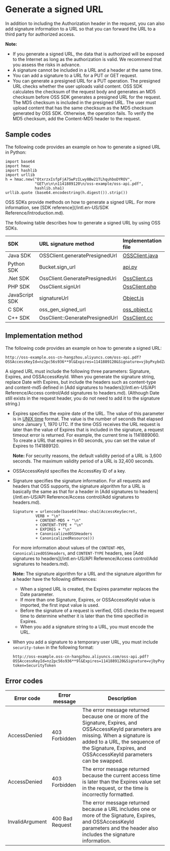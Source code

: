 # Generate a signed URL

In addition to including the Authorization header in the request, you can also add signature information to a URL so that you can forward the URL to a third party for authorized access.

**Note:**

-   If you generate a signed URL, the data that is authorized will be exposed to the Internet as long as the authorization is valid. We recommend that you assess the risks in advance.
-   A signature cannot be included in a URL and a header at the same time.
-   You can add a signature to a URL for a PUT or GET request.
-   You can generate a presigned URL for a PUT operation. The presigned URL checks whether the user uploads valid content. OSS SDK calculates the checksum of the request body and generates an MD5 checksum before OSS SDK generates a presigned URL for the request. The MD5 checksum is included in the presigned URL. The user must upload content that has the same checksum as the MD5 checksum generated by OSS SDK. Otherwise, the operation fails. To verify the MD5 checksum, add the Content-MD5 header to the request.

## Sample codes

The following code provides an example on how to generate a signed URL in Python:

```
import base64
import hmac
import hashlib
import urllib
h = hmac.new("OtxrzxIsfpFjA7SwPzILwy8Bw21TLhquhboDYROV",
             "GET\n\n\n1141889120\n/oss-example/oss-api.pdf",
             hashlib.sha1)
urllib.quote (base64.encodestring(h.digest()).strip())
```

OSS SDKs provide methods on how to generate a signed URL. For more information, see [SDK reference](/intl.en-US/SDK Reference/Introduction.md).

The following table describes how to generate a signed URL by using OSS SDKs.

|SDK|URL signature method|Implementation file|
|:--|:-------------------|:------------------|
|Java SDK|OSSClient.generatePresignedUrl|[OSSClient.java](https://github.com/aliyun/aliyun-oss-java-sdk/blob/master/src/main/java/com/aliyun/oss/OSSClient.java?spm=a2c4g.11186623.2.6.30uUQV&file=OSSClient.java)|
|Python SDK|Bucket.sign\_url|[api.py](https://github.com/aliyun/aliyun-oss-python-sdk/blob/master/oss2/api.py?spm=a2c4g.11186623.2.7.30uUQV&file=api.py)|
|.Net SDK|OssClient.GeneratePresignedUri|[OssClient.cs](https://github.com/aliyun/aliyun-oss-csharp-sdk/blob/master/sdk/OssClient.cs?spm=a2c4g.11186623.2.8.30uUQV&file=OssClient.cs)|
|PHP SDK|OssClient.signUrl|[OssClient.php](https://github.com/aliyun/aliyun-oss-php-sdk/blob/master/src/OSS/OssClient.php?spm=a2c4g.11186623.2.9.30uUQV)|
|JavaScript SDK|signatureUrl|[Object.js](https://github.com/ali-sdk/ali-oss/blob/master/lib/object.js?spm=a2c4g.11186623.2.10.30uUQV&file=object.js)|
|C SDK|oss\_gen\_signed\_url|[oss\_object.c](https://github.com/aliyun/aliyun-oss-c-sdk/blob/master/oss_c_sdk/oss_object.c?spm=a2c4g.11186623.2.11.30uUQV&file=oss_object.c)|
|C++ SDK|OssClient::GeneratePresignedUrl|[OssClient.cc](https://github.com/aliyun/aliyun-oss-cpp-sdk/blob/master/sdk/src/OssClient.cc)|

## Implementation method

The following code provides an example on how to generate a signed URL:

```
http://oss-example.oss-cn-hangzhou.aliyuncs.com/oss-api.pdf?OSSAccessKeyId=nz2pc56s936**9l&Expires=1141889120&Signature=vjbyPxybdZaNmGa%2ByT272YEAiv4%3D
```

A signed URL must include the following three parameters: Signature, Expires, and OSSAccessKeyId. When you generate the signature string, replace Date with Expires, but include the headers such as content-type and content-md5 defined in [Add signatures to headers](/intl.en-US/API Reference/Access control/Add signatures to headers.md). \(Although Date still exists in the request header, you do not need to add it to the signature string.\)

-   Expires specifies the expire date of the URL. The value of this parameter is in [UNIX time](https://baike.baidu.com/item/unix时间戳/2078227?fr=aladdin) format. The value is the number of seconds that elapsed since January 1, 1970 UTC. If the time OSS receives the URL request is later than the value of Expires that is included in the signature, a request timeout error is returned. For example, the current time is 1141889060. To create a URL that expires in 60 seconds, you can set the value of Expires to 1141889120.

    **Note:** For security reasons, the default validity period of a URL is 3,600 seconds. The maximum validity period of a URL is 32,400 seconds.

-   OSSAccessKeyId specifies the AccessKey ID of a key.
-   Signature specifies the signature information. For all requests and headers that OSS supports, the signature algorithm for a URL is basically the same as that for a header in [Add signatures to headers](/intl.en-US/API Reference/Access control/Add signatures to headers.md).

    ```
    Signature = urlencode(base64(hmac-sha1(AccessKeySecret,
              VERB + "\n" 
              + CONTENT-MD5 + "\n" 
              + CONTENT-TYPE + "\n" 
              + EXPIRES + "\n" 
              + CanonicalizedOSSHeaders
              + CanonicalizedResource)))
    ```

    For more information about values of the `CONTENT-MD5`, `CanonicalizedOSSHeaders`, and `CONTENT-TYPE` headers, see [Add signatures to headers](/intl.en-US/API Reference/Access control/Add signatures to headers.md).

    **Note:** The signature algorithm for a URL and the signature algorithm for a header have the following differences:

    -   When a signed URL is created, the Expires parameter replaces the Date parameter.
    -   If more than one Signature, Expires, or OSSAccessKeyId value is imported, the first input value is used.
    -   Before the signature of a request is verified, OSS checks the request time to determine whether it is later than the time specified in Expires.
    -   When you add a signature string to a URL, you must encode the URL.
-   When you add a signature to a temporary user URL, you must include `security-token` in the following format:

    ```
    http://oss-example.oss-cn-hangzhou.aliyuncs.com/oss-api.pdf?OSSAccessKeyId=nz2pc56s936**9l&Expires=1141889120&Signature=vjbyPxybdZaNmGa%2ByT272YEAiv4%3D&security-token=SecurityToken
    ```


## Error codes

|Error code|Error message|Description|
|----------|-------------|-----------|
|AccessDenied|403 Forbidden|The error message returned because one or more of the Signature, Expires, and OSSAccessKeyId parameters are missing. When a signature is added to a URL, the sequence of the Signature, Expires, and OSSAccessKeyId parameters can be swapped.|
|AccessDenied|403 Forbidden|The error message returned because the current access time is later than the Expires value set in the request, or the time is incorrectly formatted.|
|InvalidArgument|400 Bad Request|The error message returned because a URL includes one or more of the Signature, Expires, and OSSAccessKeyId parameters and the header also includes the signature information.|

